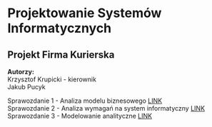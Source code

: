 # Projektowanie Systemów Informatycznych
## Projekt Firma Kurierska
**Autorzy:**\
Krzysztof Krupicki - kierownik\
Jakub Pucyk

Sprawozdanie 1 - Analiza modelu biznesowego [LINK](Sprawozdania/Sprawozdanie%201%20-%20Analiza%20modelu%20biznesowego.pdf) \
Sprawozdanie 2 - Analiza wymagań na system informatyczny [LINK](Sprawozdania/Sprawozdanie%202%20-%20Analiza%20wymagań%20na%20system%20informatyczny.pdf) \
Sprawozdanie 3 - Modelowanie analityczne [LINK](Sprawozdania/Sprawozdanie%203%20-%20Modelowanie%20analityczne.pdf)
